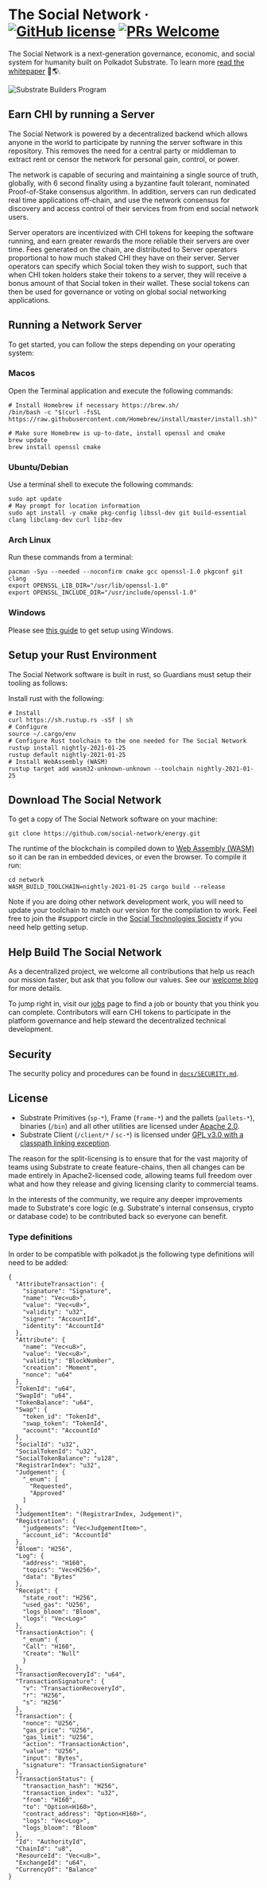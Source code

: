 # The Social Network &middot; [![GitHub license](https://img.shields.io/badge/license-GPL3%2FApache2-blue)](LICENSE) [![PRs Welcome](https://img.shields.io/badge/PRs-welcome-brightgreen.svg)](docs/CONTRIBUTING.adoc)

The Social Network is a next-generation governance, economic, and social system for humanity built on Polkadot Substrate. To learn more [read the whitepaper](https://bit.ly/2Jheagq) 🚀🌎.

![Substrate Builders Program](/docs/SBP_M2.png)

## Earn CHI by running a Server

The Social Network is powered by a decentralized backend which allows anyone in the world to participate by running the server software in this repository. This removes the need for a central party or middleman to extract rent or censor the network for personal gain, control, or power.

The network is capable of securing and maintaining a single source of truth, globally, with 6 second finality using a byzantine fault tolerant, nominated Proof-of-Stake consensus algorithm. In addition, servers can run dedicated real time applications off-chain, and use the network consensus for discovery and access control of their services from from end social network users.

Server operators are incentivized with CHI tokens for keeping the software running, and earn greater rewards the more reliable their servers are over time. Fees generated on the chain, are distributed to Server operators proportional to how much staked CHI they have on their server. Server operators can specify which Social token they wish to support, such that when CHI token holders stake their tokens to a server, they will receive a bonus amount of that Social token in their wallet. These social tokens can then be used for governance or voting on global social networking applications.

## Running a Network Server

To get started, you can follow the steps depending on your operating system:

### Macos

Open the Terminal application and execute the following commands:
```
# Install Homebrew if necessary https://brew.sh/
/bin/bash -c "$(curl -fsSL https://raw.githubusercontent.com/Homebrew/install/master/install.sh)"

# Make sure Homebrew is up-to-date, install openssl and cmake
brew update
brew install openssl cmake
```

### Ubuntu/Debian

Use a terminal shell to execute the following commands:

```
sudo apt update
# May prompt for location information
sudo apt install -y cmake pkg-config libssl-dev git build-essential clang libclang-dev curl libz-dev
```

### Arch Linux

Run these commands from a terminal:

```
pacman -Syu --needed --noconfirm cmake gcc openssl-1.0 pkgconf git clang
export OPENSSL_LIB_DIR="/usr/lib/openssl-1.0"
export OPENSSL_INCLUDE_DIR="/usr/include/openssl-1.0"
```

### Windows

Please see [this guide](https://substrate.dev/docs/en/knowledgebase/getting-started/windows-users) to get setup using Windows.

## Setup your Rust Environment

The Social Network software is built in rust, so Guardians must setup their tooling as follows:

Install rust with the following:
```
# Install
curl https://sh.rustup.rs -sSf | sh
# Configure
source ~/.cargo/env
# Configure Rust toolchain to the one needed for The Social Network
rustup install nightly-2021-01-25
rustup default nightly-2021-01-25
# Install WebAssembly (WASM)
rustup target add wasm32-unknown-unknown --toolchain nightly-2021-01-25
```

## Download The Social Network

To get a copy of The Social Network software on your machine:

```
git clone https://github.com/social-network/energy.git
```

The runtime of the blockchain is compiled down to [Web Assembly (WASM)](https://webassembly.org/) so it can be ran in embedded devices, or even the browser. To compile it run:

```
cd network
WASM_BUILD_TOOLCHAIN=nightly-2021-01-25 cargo build --release
```

Note if you are doing other network development work, you will need to update your toolchain to match our version for the compilation to work. Feel free to join the #support circle in the [Social Technologies Society](https://social.network/join/tech) if you need help getting setup.

## Help Build The Social Network

As a decentralized project, we welcome all contributions that help us reach our mission faster, but ask that you follow our values. See our [welcome blog](https://blog.social.network/welcome-to-social) for more details.

To jump right in, visit our [jobs](https://social.network/jobs) page to find a job or bounty that you think you can complete. Contributors will earn CHI tokens to participate in the platform governance and help steward the decentralized technical development.

## Security

The security policy and procedures can be found in [`docs/SECURITY.md`](docs/SECURITY.md).

## License

- Substrate Primitives (`sp-*`), Frame (`frame-*`) and the pallets (`pallets-*`), binaries (`/bin`) and all other utilities are licensed under [Apache 2.0](LICENSE-APACHE2).
- Substrate Client (`/client/*` / `sc-*`) is licensed under [GPL v3.0 with a classpath linking exception](LICENSE-GPL3).

The reason for the split-licensing is to ensure that for the vast majority of teams using Substrate to create feature-chains, then all changes can be made entirely in Apache2-licensed code, allowing teams full freedom over what and how they release and giving licensing clarity to commercial teams.

In the interests of the community, we require any deeper improvements made to Substrate's core logic (e.g. Substrate's internal consensus, crypto or database code) to be contributed back so everyone can benefit.

### Type definitions

In order to be compatible with polkadot.js the following type definitions will need to be added:

```
{
  "AttributeTransaction": {
    "signature": "Signature",
    "name": "Vec<u8>",
    "value": "Vec<u8>",
    "validity": "u32",
    "signer": "AccountId",
    "identity": "AccountId"
  },
  "Attribute": {
    "name": "Vec<u8>",
    "value": "Vec<u8>",
    "validity": "BlockNumber",
    "creation": "Moment",
    "nonce": "u64"
  },
  "TokenId": "u64",
  "SwapId": "u64",
  "TokenBalance": "u64",
  "Swap": {
    "token_id": "TokenId",
    "swap_token": "TokenId",
    "account": "AccountId"
  },
  "SocialId": "u32",
  "SocialTokenId": "u32",
  "SocialTokenBalance": "u128",
  "RegistrarIndex": "u32",
  "Judgement": {
    "_enum": [
      "Requested",
      "Approved"
    ]
  },
  "JudgementItem": "(RegistrarIndex, Judgement)",
  "Registration": {
    "judgements": "Vec<JudgementItem>",
    "account_id": "AccountId"
  },
  "Bloom": "H256",
  "Log": {
    "address": "H160",
    "topics": "Vec<H256>",
    "data": "Bytes"
  },
  "Receipt": {
    "state_root": "H256",
    "used_gas": "U256",
    "logs_bloom": "Bloom",
    "logs": "Vec<Log>"
  },
  "TransactionAction": {
    "_enum": {
	"Call": "H160",
	"Create": "Null"
    }
  },
  "TransactionRecoveryId": "u64",
  "TransactionSignature": {
    "v": "TransactionRecoveryId",
    "r": "H256",
    "s": "H256"
  },
  "Transaction": {
    "nonce": "U256",
    "gas_price": "U256",
    "gas_limit": "U256",
    "action": "TransactionAction",
    "value": "U256",
    "input": "Bytes",
    "signature": "TransactionSignature"
  },
  "TransactionStatus": {
    "transaction_hash": "H256",
    "transaction_index": "u32",
    "from": "H160",
    "to": "Option<H160>",
    "contract_address": "Option<H160>",
    "logs": "Vec<Log>",
    "logs_bloom": "Bloom"
  },
  "Id": "AuthorityId",
  "ChainId": "u8",
  "ResourceId": "Vec<u8>",
  "ExchangeId": "u64",
  "CurrencyOf": "Balance"
}
```
